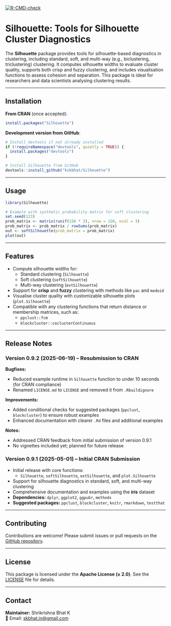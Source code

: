 <!-- badges: start -->
  [![R-CMD-check](https://github.com/kskbhat/Silhouette/actions/workflows/R-CMD-check.yaml/badge.svg)](https://github.com/kskbhat/Silhouette/actions/workflows/R-CMD-check.yaml)
<!-- badges: end -->
# Silhouette: Tools for Silhouette Cluster Diagnostics

The **Silhouette** package provides tools for silhouette-based diagnostics in clustering, including standard, soft, and multi-way (e.g., biclustering, triclustering) clustering. It computes silhouette widths to evaluate cluster quality, supports both crisp and fuzzy clustering, and includes visualisation functions to assess cohesion and separation. This package is ideal for researchers and data scientists analysing clustering results.

---

## Installation

**From CRAN** (once accepted):

```r
install.packages("Silhouette")
```

**Development version from GitHub**:

```r
# Install devtools if not already installed
if (!requireNamespace("devtools", quietly = TRUE)) {
  install.packages("devtools")
}

# Install Silhouette from GitHub
devtools::install_github("kskbhat/Silhouette")
```

---

## Usage

```r
library(Silhouette)

# Example with synthetic probability matrix for soft clustering
set.seed(123)
prob_matrix <- matrix(runif(150 * 3), nrow = 150, ncol = 3)
prob_matrix <- prob_matrix / rowSums(prob_matrix)
out <- softSilhouette(prob_matrix = prob_matrix)
plot(out)
```

---

## Features

* Compute silhouette widths for:
  * Standard clustering (`Silhouette`)
  * Soft clustering (`softSilhouette`)
  * Multi-way clustering (`extSilhouette`)
* Support for **crisp** and **fuzzy** clustering with methods like `pac` and `medoid`
* Visualise cluster quality with customizable silhouette plots (`plot.Silhouette`)
* Compatible with any clustering functions that return distance or membership matrices, such as:
  * `ppclust::fcm`
  * `blockcluster::coclusterContinuous`

---

## Release Notes

### Version 0.9.2 (2025-06-19) – Resubmission to CRAN

**Bugfixes:**

* Reduced example runtime in `Silhouette` function to under 10 seconds (for CRAN compliance)
* Renamed `LICENSE.md` to `LICENSE` and removed it from `.Rbuildignore`

**Improvements:**

* Added conditional checks for suggested packages (`ppclust`, `blockcluster`) to ensure robust examples
* Enhanced documentation with clearer `.Rd` files and additional examples

**Notes:**

* Addressed CRAN feedback from initial submission of version 0.9.1
* No vignettes included yet; planned for future release

### Version 0.9.1 (2025-05-01) – Initial CRAN Submission

* Initial release with core functions:
  * `Silhouette`, `softSilhouette`, `extSilhouette`, and `plot.Silhouette`
* Support for silhouette diagnostics in standard, soft, and multi-way clustering
* Comprehensive documentation and examples using the **iris** dataset
* **Dependencies:** `dplyr`, `ggplot2`, `ggpubr`, `methods`
* **Suggested packages:** `ppclust`, `blockcluster`, `knitr`, `rmarkdown`, `testthat`

---

## Contributing

Contributions are welcome! Please submit issues or pull requests on the [GitHub repository](https://github.com/kskbhat/Silhouette).

---

## License

This package is licensed under the **Apache License (≥ 2.0)**. See the [LICENSE](LICENSE) file for details.

---

## Contact

**Maintainer:** Shrikrishna Bhat K  
📧 Email: [skbhat.in@gmail.com](mailto:skbhat.in@gmail.com)
